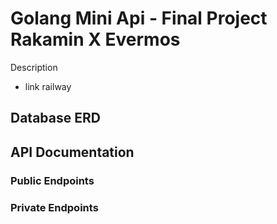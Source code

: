 # Golang Mini Api - Final Project Rakamin X Evermos

Description

- link railway

## Database ERD

## API Documentation

### Public Endpoints

### Private Endpoints
